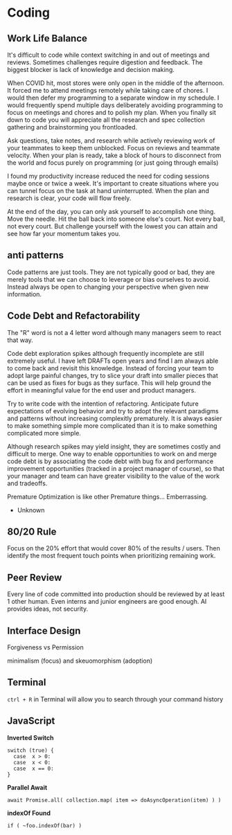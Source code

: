 # Coding

## Work Life Balance
It's difficult to code while context switching in and out of meetings and reviews. Sometimes challenges require digestion and feedback. The biggest blocker is lack of knowledge and decision making.

When COVID hit, most stores were only open in the middle of the afternoon. It forced me to attend meetings remotely while taking care of chores. I would then defer my programming to a separate window in my schedule. I would frequently spend multiple days deliberately avoiding programming to focus on meetings and chores and to polish my plan. When you finally sit down to code you will appreciate all the research and spec collection gathering and brainstorming you frontloaded.

Ask questions, take notes, and research while actively reviewing work of your teammates to keep them unblocked. Focus on reviews and teammate velocity. When your plan is ready, take a block of hours to disconnect from the world and focus purely on programming (or just going through emails)

I found my productivity increase reduced the need for coding sessions maybe once or twice a week. It's important to create situations where you can tunnel focus on the task at hand uninterrupted. When the plan and research is clear, your code will flow freely.

At the end of the day, you can only ask yourself to accomplish one thing. Move the needle. Hit the ball back into someone else's court. Not every ball, not every court. But challenge yourself with the lowest you can attain and see how far your momentum takes you.

## anti patterns
Code patterns are just tools. They are not typically good or bad, they are merely tools that we can choose to leverage or bias ourselves to avoid. Instead always be open to changing your perspective when given new information.

## Code Debt and Refactorability
The "R" word is not a 4 letter word although many managers seem to react that way.

Code debt exploration spikes although frequently incomplete are still extremely useful. I have left DRAFTs open years and find I am always able to come back and revisit this knowledge. Instead of forcing your team to adopt large painful changes, try to slice your draft into smaller pieces that can be used as fixes for bugs as they surface. This will help ground the effort in meaningful value for the end user and product managers.

Try to write code with the intention of refactoring. Anticipate future expectations of evolving behavior and try to adopt the relevant paradigms and patterns without increasing complexitly prematurely. It is always easier to make something simple more complicated than it is to make something complicated more simple.

Although research spikes may yield insight, they are sometimes costly and difficult to merge. One way to enable opportunities to work on and merge code debt is by associating the code debt with bug fix and performance improvement opportunities (tracked in a project manager of course), so that your manager and team can have greater visibility to the value of the work and tradeoffs.

Premature Optimization is like other Premature things... Emberrassing.
- Unknown

## 80/20 Rule
Focus on the 20% effort that would cover 80% of the results / users. Then identify the most frequent touch points when prioritizing remaining work.


## Peer Review
Every line of code committed into production should be reviewed by at least 1 other human. Even interns and junior engineers are good enough. AI provides ideas, not security.

## Interface Design
Forgiveness vs Permission

minimalism (focus) and skeuomorphism (adoption)

## Terminal

`ctrl + R` in Terminal will allow you to search through your command history

## JavaScript

**Inverted Switch**
```
switch (true) {
  case  x > 0:
  case  x < 0:
  case  x == 0:
}
```

**Parallel Await**
```
await Promise.all( collection.map( item => doAsyncOperation(item) ) )
```

**indexOf Found**
```
if ( ~foo.indexOf(bar) )
```
